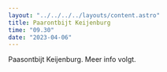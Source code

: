 ```yaml
---
layout: "../../../../layouts/content.astro"
title: Paarontbijt Keijenburg
time: "09.30"
date: "2023-04-06"
---
```


Paasontbijt Keijenburg.
Meer info volgt.
